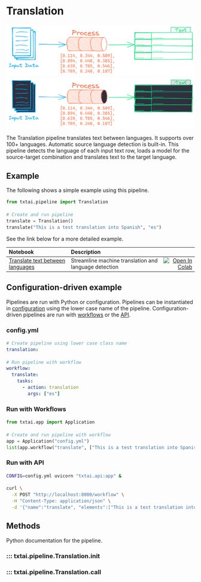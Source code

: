 # Translation

![pipeline](../../images/pipeline.png#only-light)
![pipeline](../../images/pipeline-dark.png#only-dark)

The Translation pipeline translates text between languages. It supports over 100+ languages. Automatic source language detection is built-in. This pipeline detects the language of each input text row, loads a model for the source-target combination and translates text to the target language.

## Example

The following shows a simple example using this pipeline.

```python
from txtai.pipeline import Translation

# Create and run pipeline
translate = Translation()
translate("This is a test translation into Spanish", "es")
```

See the link below for a more detailed example.

| Notebook  | Description  |       |
|:----------|:-------------|------:|
| [Translate text between languages](https://github.com/neuml/txtai/blob/master/examples/12_Translate_text_between_languages.ipynb) | Streamline machine translation and language detection | [![Open In Colab](https://colab.research.google.com/assets/colab-badge.svg)](https://colab.research.google.com/github/neuml/txtai/blob/master/examples/12_Translate_text_between_languages.ipynb) |

## Configuration-driven example

Pipelines are run with Python or configuration. Pipelines can be instantiated in [configuration](../../../api/configuration/#pipeline) using the lower case name of the pipeline. Configuration-driven pipelines are run with [workflows](../../../workflow/#configuration-driven-example) or the [API](../../../api#local-instance).

### config.yml
```yaml
# Create pipeline using lower case class name
translation:

# Run pipeline with workflow
workflow:
  translate:
    tasks:
      - action: translation
        args: ["es"]
```

### Run with Workflows

```python
from txtai.app import Application

# Create and run pipeline with workflow
app = Application("config.yml")
list(app.workflow("translate", ["This is a test translation into Spanish"]))
```

### Run with API

```bash
CONFIG=config.yml uvicorn "txtai.api:app" &

curl \
  -X POST "http://localhost:8000/workflow" \
  -H "Content-Type: application/json" \
  -d '{"name":"translate", "elements":["This is a test translation into Spanish"]}'
```

## Methods 

Python documentation for the pipeline.

### ::: txtai.pipeline.Translation.__init__
### ::: txtai.pipeline.Translation.__call__
